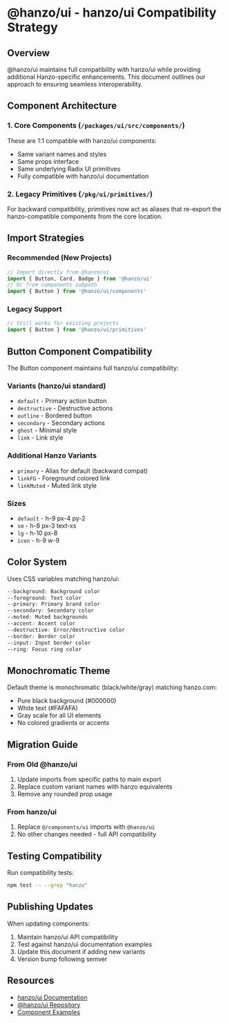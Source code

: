 # @hanzo/ui - hanzo/ui Compatibility Strategy

## Overview
@hanzo/ui maintains full compatibility with hanzo/ui while providing additional Hanzo-specific enhancements. This document outlines our approach to ensuring seamless interoperability.

## Component Architecture

### 1. Core Components (`/packages/ui/src/components/`)
These are 1:1 compatible with hanzo/ui components:
- Same variant names and styles
- Same props interface
- Same underlying Radix UI primitives
- Fully compatible with hanzo/ui documentation

### 2. Legacy Primitives (`/pkg/ui/primitives/`)
For backward compatibility, primitives now act as aliases that re-export the hanzo-compatible components from the core location.

## Import Strategies

### Recommended (New Projects)
```typescript
// Import directly from @hanzo/ui
import { Button, Card, Badge } from '@hanzo/ui'
// Or from components subpath
import { Button } from '@hanzo/ui/components'
```

### Legacy Support
```typescript
// Still works for existing projects
import { Button } from '@hanzo/ui/primitives'
```

## Button Component Compatibility

The Button component maintains full hanzo/ui compatibility:

### Variants (hanzo/ui standard)
- `default` - Primary action button
- `destructive` - Destructive actions
- `outline` - Bordered button
- `secondary` - Secondary actions
- `ghost` - Minimal style
- `link` - Link style

### Additional Hanzo Variants
- `primary` - Alias for default (backward compat)
- `linkFG` - Foreground colored link
- `linkMuted` - Muted link style

### Sizes
- `default` - h-9 px-4 py-2
- `sm` - h-8 px-3 text-xs
- `lg` - h-10 px-8
- `icon` - h-9 w-9

## Color System

Uses CSS variables matching hanzo/ui:
```css
--background: Background color
--foreground: Text color
--primary: Primary brand color
--secondary: Secondary color
--muted: Muted backgrounds
--accent: Accent color
--destructive: Error/destructive color
--border: Border color
--input: Input border color
--ring: Focus ring color
```

## Monochromatic Theme

Default theme is monochromatic (black/white/gray) matching hanzo.com:
- Pure black background (#000000)
- White text (#FAFAFA)
- Gray scale for all UI elements
- No colored gradients or accents

## Migration Guide

### From Old @hanzo/ui
1. Update imports from specific paths to main export
2. Replace custom variant names with hanzo equivalents
3. Remove any rounded prop usage

### From hanzo/ui
1. Replace `@/components/ui` imports with `@hanzo/ui`
2. No other changes needed - full API compatibility

## Testing Compatibility

Run compatibility tests:
```bash
npm test -- --grep "hanzo"
```

## Publishing Updates

When updating components:
1. Maintain hanzo/ui API compatibility
2. Test against hanzo/ui documentation examples
3. Update this document if adding new variants
4. Version bump following semver

## Resources
- [hanzo/ui Documentation](https://ui.hanzo.com)
- [@hanzo/ui Repository](https://github.com/hanzoai/ui)
- [Component Examples](https://hanzo.ai/components)